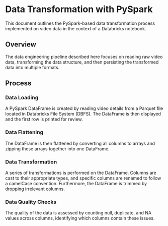 # Data Transformation with PySpark

This document outlines the PySpark-based data transformation process implemented on video data in the context of a Databricks notebook.

## Overview

The data engineering pipeline described here focuses on reading raw video data, transforming the data structure, and then persisting the transformed data into multiple formats.

## Process

### Data Loading

A PySpark DataFrame is created by reading video details from a Parquet file located in Databricks File System (DBFS). The DataFrame is then displayed and the first row is printed for review.

### Data Flattening

The DataFrame is then flattened by converting all columns to arrays and zipping these arrays together into one DataFrame.

### Data Transformation

A series of transformations is performed on the DataFrame. Columns are cast to their appropriate types, and specific columns are renamed to follow a camelCase convention. Furthermore, the DataFrame is trimmed by dropping irrelevant columns.

### Data Quality Checks

The quality of the data is assessed by counting null, duplicate, and NA values across columns, identifying which columns contain these issues.